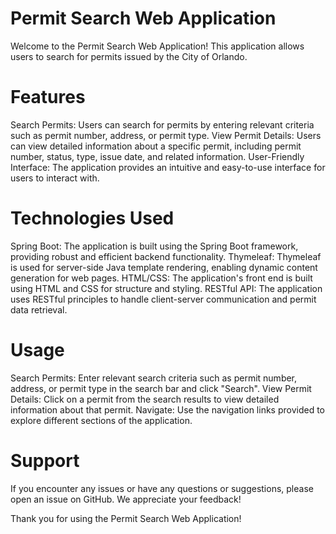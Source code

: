 # Permit Search Web Application
Welcome to the Permit Search Web Application! This application allows users to search for permits issued by the City of Orlando.

# Features
Search Permits: Users can search for permits by entering relevant criteria such as permit number, address, or permit type.
View Permit Details: Users can view detailed information about a specific permit, including permit number, status, type, issue date, and related information.
User-Friendly Interface: The application provides an intuitive and easy-to-use interface for users to interact with.
# Technologies Used
Spring Boot: The application is built using the Spring Boot framework, providing robust and efficient backend functionality.
Thymeleaf: Thymeleaf is used for server-side Java template rendering, enabling dynamic content generation for web pages.
HTML/CSS: The application's front end is built using HTML and CSS for structure and styling.
RESTful API: The application uses RESTful principles to handle client-server communication and permit data retrieval.
# Usage
Search Permits: Enter relevant search criteria such as permit number, address, or permit type in the search bar and click "Search".
View Permit Details: Click on a permit from the search results to view detailed information about that permit.
Navigate: Use the navigation links provided to explore different sections of the application.
# Support
If you encounter any issues or have any questions or suggestions, please open an issue on GitHub. We appreciate your feedback!

Thank you for using the Permit Search Web Application!
